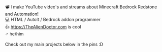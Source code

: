 📽️ I make YouTube video's and streams about Minecraft Bedrock Redstone and Automation! <br>
💻 HTML / AutoIt / Bedrock addon programmer <br>
👍 https://TheAlienDoctor.com is cool <br>
♂️ he/him <br>
<br>
Check out my main projects below in the pins :D

<!---
TheAlienDoctor/TheAlienDoctor is a ✨ special ✨ repository because its `README.md` (this file) appears on your GitHub profile.
You can click the Preview link to take a look at your changes.
--->
